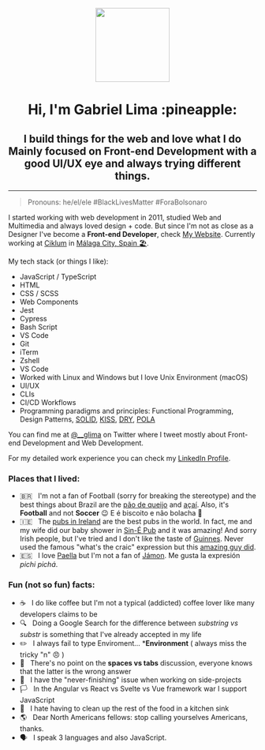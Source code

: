 <p align="center"><img src="https://user-images.githubusercontent.com/1394578/87028626-2b818e00-c1df-11ea-8823-d52ef9fac65b.png" width="150" height="150"></p>
<h1 align="center">Hi, I'm Gabriel Lima :pineapple:</h1>
<h2 align="center">I build things for the web and love what I do<br>
  Mainly focused on Front-end Development with a good UI/UX eye and always trying different things.
</h2>


----

> Pronouns: he/el/ele #BlackLivesMatter #ForaBolsonaro

I started working with web development in 2011, studied Web and Multimedia and always loved design + code. But since I'm not as close as a Designer I've become a **Front-end Developer**, check [My Website](https://gabriel-lima.com/). Currently working at [Ciklum](https://www.ciklum.com/) in [Málaga City, Spain 🏖️](https://www.google.com/search?q=M%C3%A1laga&tbm=isch&ved=2ahUKEwi0muOx27_qAhVG0eAKHbGFBVkQ2-cCegQIABAA&oq=M%C3%A1laga&gs_lcp=CgNpbWcQAzICCAAyBAgAEEMyAggAMgIIADICCAAyAggAMgIIADICCAAyAggAMgIIADoFCAAQsQNQtR5Ykihg_ChoAHAAeACAAVSIAfUDkgEBN5gBAKABAaoBC2d3cy13aXotaW1n&sclient=img&ei=MNAGX7TCIcaigwexi5bIBQ&bih=946&biw=1920&rlz=1C5CHFA_enES907ES907). 

My tech stack (or things I like): 
- JavaScript / TypeScript
- HTML
- CSS / SCSS
- Web Components
- Jest
- Cypress
- Bash Script
- VS Code
- Git
- iTerm
- Zshell
- VS Code
- Worked with Linux and Windows but I love Unix Environment (macOS)
- UI/UX
- CLIs
- CI/CD Workflows
- Programming paradigms and principles: Functional Programming, Design Patterns, [SOLID](https://en.wikipedia.org/wiki/SOLID), [KISS](https://en.wikipedia.org/wiki/KISS_principle), [DRY](https://en.wikipedia.org/wiki/Don%27t_repeat_yourself), [POLA](https://en.wikipedia.org/wiki/Principle_of_least_astonishment)

You can find me at [@__glima](https://twitter.com/__glima) on Twitter where I tweet mostly about Front-end Development and Web Development.

For my detailed work experience you can check my [LinkedIn Profile](https://www.linkedin.com/in/gabriel--lima/).

### Places that I lived:
- 🇧🇷 &nbsp; I'm not a fan of Football (sorry for breaking the stereotype) and the best things about Brazil are the [pão de queijo](https://www.google.com/search?q=p%C3%A3o+de+queijo&rlz=1C5CHFA_enES907ES907&source=lnms&tbm=isch&sa=X&ved=2ahUKEwiilrTz6b_qAhVGDWMBHUkMCHsQ_AUoAXoECBUQAw&biw=1920&bih=946#imgrc=x7M2Mq7Sg7Ld4M) and [açaí](https://www.google.com/search?q=a%C3%A7ai+brasil&tbm=isch&ved=2ahUKEwjR89T86b_qAhWi5OAKHXcoBlAQ2-cCegQIABAA&oq=a%C3%A7ai+brasil&gs_lcp=CgNpbWcQAzICCAAyAggAMgYIABAIEB4yBAgAEB4yBggAEAgQHjIGCAAQCBAeMgYIABAIEB4yBggAEAgQHjIGCAAQCBAeMgYIABAIEB46BAgAEENQpLQBWJy6AWC7uwFoAHAAeAGAAbsBiAHsBJIBAzYuMZgBAKABAaoBC2d3cy13aXotaW1n&sclient=img&ei=e98GX5HKKqLJgwf30JiABQ&bih=946&biw=1920&rlz=1C5CHFA_enES907ES907#imgrc=hGLWCFcjPMQ4jM). Also,  it's **Football** and not **Soccer** 😉  E é biscoito e não bolacha 🍪 
- 🇮🇪 &nbsp; The [pubs in Ireland](https://www.google.com/search?q=pubs+dublin&tbm=isch&ved=2ahUKEwjH_5Kr6r_qAhVRBWMBHdk9AuQQ2-cCegQIABAA&oq=pubs+dublin&gs_lcp=CgNpbWcQAzICCAAyBggAEAUQHjIGCAAQCBAeMgYIABAIEB4yBggAEAgQHjIGCAAQCBAeMgYIABAIEB4yBggAEAgQHjIGCAAQCBAeMgYIABAIEB46BQgAELEDOgQIABBDULD9AliIjANgo40DaABwAHgAgAFbiAGQBpIBAjExmAEAoAEBqgELZ3dzLXdpei1pbWc&sclient=img&ei=3d8GX4edC9GKjLsP2fuIoA4&bih=946&biw=1920&rlz=1C5CHFA_enES907ES907#imgrc=6A65sYqqbU63WM) are the best pubs in the world. In fact, me and my wife did our baby shower in [Sin-É Pub](https://www.google.com/search?q=sin-%C3%A9+dublin&rlz=1C5CHFA_enES907ES907&source=lnms&tbm=isch&sa=X&ved=2ahUKEwjm3sf_67_qAhU74eAKHefpAl4Q_AUoAXoECBsQAw&biw=1920&bih=946#imgrc=77reOyrHVztNfM) and it was amazing! And sorry Irish people, but I've tried and I don't like the taste of [Guinnes](https://www.google.com/search?q=guinness&rlz=1C5CHFA_enES907ES907&source=lnms&tbm=isch&sa=X&ved=2ahUKEwiH4d_Y6b_qAhXC8OAKHSQSB7MQ_AUoAXoECBkQAw&cshid=1594286042290356&biw=1920&bih=946#imgrc=O41RtYK57QAEgM). Never used the famous "what's the craic" expression but this [amazing guy did](https://www.youtube.com/watch?v=KIYbwX57x6E).
- 🇪🇸 &nbsp; I love [Paella](https://www.google.com/search?q=paella&rlz=1C5CHFA_enES907ES907&source=lnms&tbm=isch&sa=X&ved=2ahUKEwiJs8Ss7L_qAhVBgRoKHV_LCX0Q_AUoAXoECBgQAw&biw=1920&bih=946#imgrc=CyzpX65vUkgfVM) but I'm not a fan of [Jámon](https://www.google.com/search?q=j%C3%A1mon+iberico&tbm=isch&ved=2ahUKEwirxMjc7L_qAhWZ0OAKHRENCVAQ2-cCegQIABAA&oq=j%C3%A1mon+iberico&gs_lcp=CgNpbWcQAzoECAAQQzoHCAAQsQMQQzoCCAA6BQgAELEDOgQIABAeOgYIABAFEB46BAgAEBhQ6xRYnyNgmyRoAHAAeACAAWCIAbAIkgECMTSYAQCgAQGqAQtnd3Mtd2l6LWltZw&sclient=img&ei=XeIGX-uhKpmhgweRmqSABQ&bih=946&biw=1920&rlz=1C5CHFA_enES907ES907#imgrc=PhHpl2EHbhXZlM). Me gusta la expresión _pichi pichá_.

### Fun (not so fun) facts:
- ☕ &nbsp; I do like coffee but I'm not a typical (addicted) coffee lover like many developers claims to be
- 🔍 &nbsp; Doing a Google Search for the difference between _substring vs substr_ is something that I've already accepted in my life
- :pencil2: &nbsp; I always fail to type Enviroment... ***Environment** ( always miss the tricky "n" :angry: )
- 🛑 &nbsp; There's no point on the **spaces vs tabs** discussion, everyone knows that the latter is the wrong answer
- 🎯 &nbsp; I have the "never-finishing" issue when working on side-projects
- 🏳️ &nbsp; In the Angular vs React vs Svelte vs Vue framework war I support JavaScript
- 🤮 &nbsp; I hate having to clean up the rest of the food in a kitchen sink 
- 🌎 &nbsp; Dear North Americans fellows: stop calling yourselves Americans, thanks.
- 🗣️ &nbsp; I speak 3 languages and also JavaScript.
